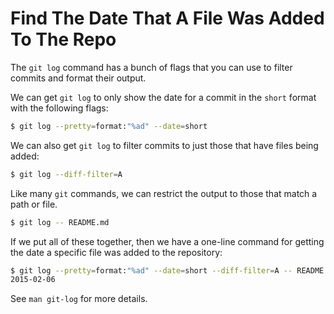 # Find The Date That A File Was Added To The Repo

The `git log` command has a bunch of flags that you can use to filter
commits and format their output.

We can get `git log` to only show the date for a commit in the `short`
format with the following flags:

```bash
$ git log --pretty=format:"%ad" --date=short
```

We can also get `git log` to filter commits to just those that have files
being added:

```bash
$ git log --diff-filter=A
```

Like many `git` commands, we can restrict the output to those that match a
path or file.

```bash
$ git log -- README.md
```

If we put all of these together, then we have a one-line command for getting
the date a specific file was added to the repository:

```bash
$ git log --pretty=format:"%ad" --date=short --diff-filter=A -- README.md
2015-02-06
```

See `man git-log` for more details.
